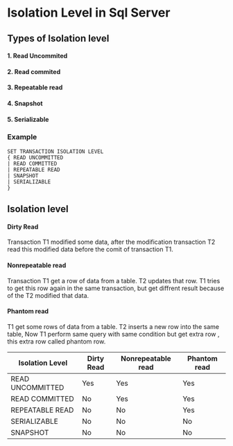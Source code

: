 # Isolation Level in Sql Server

## Types of Isolation level

#### 1. Read Uncommited
#### 2. Read commited
#### 3. Repeatable read
#### 4. Snapshot
#### 5. Serializable 


### Example

    SET TRANSACTION ISOLATION LEVEL
    { READ UNCOMMITTED
    | READ COMMITTED
    | REPEATABLE READ
    | SNAPSHOT
    | SERIALIZABLE
    }
    
    
## Isolation level 

#### Dirty Read
Transaction T1 modified some data, after the modification transaction T2 read this modified data before the comit of transaction T1.

#### Nonrepeatable read
Transaction T1 get a row of data from a table. T2 updates that row. T1 tries to get this row again in the same transaction, but get diffrent result because of the T2 modified that data.


#### Phantom read 
T1 get some rows of data from a table. T2 inserts a new row into the same table, Now T1 perform same query with same condition but get extra row , this extra row called phantom row.



| Isolation Level     | Dirty Read | Nonrepeatable read | Phantom read |
|---------------------|------------|--------------------|--------------|
| READ UNCOMMITTED    |   Yes      |      Yes           |     Yes      |    
| READ COMMITTED      |   No       |      Yes           |     Yes      |    
| REPEATABLE READ     |   No       |      No            |     Yes      |
| SERIALIZABLE        |   No       |      No            |     No       |          
| SNAPSHOT            |   No       |      No            |     No       |






   
